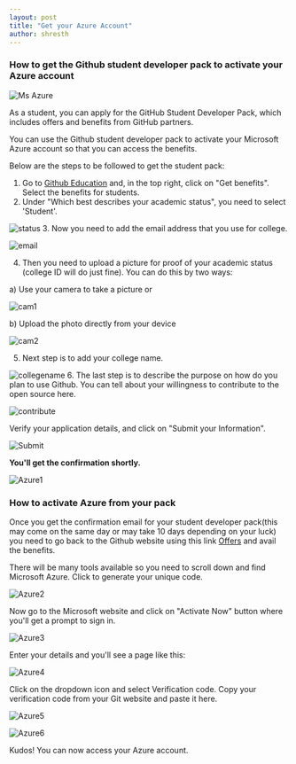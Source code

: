 ```yaml
---
layout: post
title: "Get your Azure Account"
author: shresth
---
```

### How to get the Github student developer pack to activate your Azure account

![Ms Azure](https://www.tricentis.com/wp-content/uploads/2019/04/Microsoft-Azure-Logo-1024x753.png)

 As a student, you can apply for the GitHub Student Developer Pack, which includes offers and benefits from GitHub partners.

 You can use the Github student developer pack to activate your Microsoft Azure account so that you can access the benefits.

 Below are the steps to be followed to get the student pack:

 1. Go to [Github Education](https://education.github.com "Github Education") and, in the top right, click on "Get benefits".
 Select the benefits for students.
 2. Under "Which best describes your academic status", you need to select 'Student'.

 ![status](https://help.github.com/assets/images/help/education/academic-status-student.png)
 3. Now you need to add the email address that you use for college.

 ![email](https://help.github.com/assets/images/help/education/select-email-address.png)

 4. Then you need to upload a picture for proof of your academic status (college ID will do just fine). You can do this by two ways:

  a) Use your camera to take a picture or

  ![cam1](https://help.github.com/assets/images/help/education/upload-proof-status.png)

  b) Upload the photo directly from your device

  ![cam2](https://help.github.com/assets/images/help/education/upload-image-link.png)

 5. Next step is to add your college name.

 ![collegename](https://help.github.com/assets/images/help/education/enter-school-name.png)
 6. The last step is to describe the purpose on how do you plan to use Github. You can tell about your willingness to contribute to the open source here.

 ![contribute](https://help.github.com/assets/images/help/education/purpose-for-github-education.png)

 Verify your application details, and click on "Submit your Information".

 ![Submit](https://help.github.com/assets/images/help/education/submit-your-information-button.png)


  **You'll get the confirmation shortly.**

![Azure1](https://github.com/shresth26/glugmvit.github.io/blob/Azure-patch-1/assets/images/Azure/Azure.png)


  <h3>How to activate Azure from your pack</h3>



  Once you get the confirmation email for your student developer pack(this may come on the same day or may take 10 days depending on your luck) you need to go back to the Github website using this link [Offers](https://education.github.com/pack/offers) and avail the benefits.

  There will be many tools available so you need to scroll down and find Microsoft Azure. Click to generate your unique code.

  ![Azure2](https://github.com/shresth26/glugmvit.github.io/blob/Azure-patch-1/assets/images/Azure/Azure2.png)

  Now go to the Microsoft website and click on "Activate Now" button where you'll get a prompt to sign in.

  ![Azure3](https://github.com/shresth26/glugmvit.github.io/blob/Azure-patch-1/assets/images/Azure/Azure3.png)

   Enter your details and you'll see a page like this:

   ![Azure4](https://github.com/shresth26/glugmvit.github.io/blob/Azure-patch-1/assets/images/Azure/Azure4.png)



  Click on the dropdown icon and select Verification code. Copy your verification code from your Git website and paste it here.

  ![Azure5](https://github.com/shresth26/glugmvit.github.io/blob/Azure-patch-1/assets/images/Azure/Azure5.png)

  ![Azure6](https://github.com/shresth26/glugmvit.github.io/blob/Azure-patch-1/assets/images/Azure/Azure6.png)

  Kudos! You can now access your Azure account.
